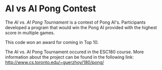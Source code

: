 # AI vs AI Pong Contest

The _AI vs. AI Pong Tournament_ is a contest of Pong AI's.
Participants developed a program that would win the Pong AI provided with the highest score in multiple games. 


This code won an award for coming in Top 10.

The AI vs. AI Pong Tournament occured in the ESC180 course.
More information about the project can be found in the following link:
http://www.cs.toronto.edu/~guerzhoy/180/pong/

